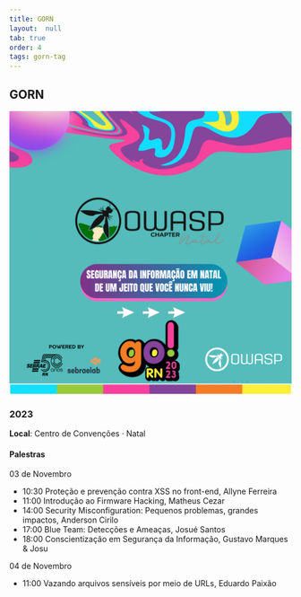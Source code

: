 ```yaml
---
title: GORN
layout:  null
tab: true
order: 4
tags: gorn-tag
---
```


## GORN
![](assets/images/gorn.png)

### 2023

**Local**: Centro de Convenções · Natal

#### Palestras

03 de Novembro

- 10:30 Proteção e prevenção contra XSS no front-end, Allyne Ferreira
- 11:00 Introdução ao Firmware Hacking, Matheus Cezar
- 14:00 Security Misconfiguration: Pequenos problemas, grandes impactos, Anderson Cirilo
- 17:00 Blue Team: Detecções e Ameaças, Josué Santos
- 18:00 Conscientização em Segurança da Informação, Gustavo Marques & Josu

04 de Novembro

- 11:00 Vazando arquivos sensíveis por meio de URLs, Eduardo Paixão
